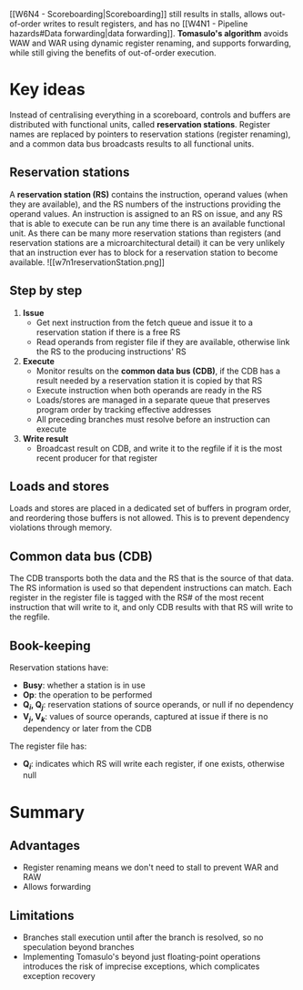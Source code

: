 [[W6N4 - Scoreboarding|Scoreboarding]] still results in stalls, allows out-of-order writes to result registers, and has no [[W4N1 - Pipeline hazards#Data forwarding|data forwarding]]. **Tomasulo's algorithm** avoids WAW and WAR using dynamic register renaming, and supports forwarding, while still giving the benefits of out-of-order execution.
# Key ideas
Instead of centralising everything in a scoreboard, controls and buffers are distributed with functional units, called **reservation stations**. Register names are replaced by pointers to reservation stations (register renaming), and a common data bus broadcasts results to all functional units. 
## Reservation stations
A **reservation station (RS)** contains the instruction, operand values (when they are available), and the RS numbers of the instructions providing the operand values. An instruction is assigned to an RS on issue, and any RS that is able to execute can be run any time there is an available functional unit. As there can be many more reservation stations than registers (and reservation stations are a microarchitectural detail) it can be very unlikely that an instruction ever has to block for a reservation station to become available.
![[w7n1reservationStation.png]]
## Step by step
1. **Issue**
	- Get next instruction from the fetch queue and issue it to a reservation station if there is a free RS
	- Read operands from register file if they are available, otherwise link the RS to the producing instructions' RS
2. **Execute**
	- Monitor results on the **common data bus (CDB)**, if the CDB has a result needed by a reservation station it is copied by that RS
	- Execute instruction when both operands are ready in the RS
	- Loads/stores are managed in a separate queue that preserves program order by tracking effective addresses
	- All preceding branches must resolve before an instruction can execute
3. **Write result**
	- Broadcast result on CDB, and write it to the regfile if it is the most recent producer for that register
## Loads and stores
Loads and stores are placed in a dedicated set of buffers in program order, and reordering those buffers is not allowed. This is to prevent dependency violations through memory.
## Common data bus (CDB)
The CDB transports both the data and the RS that is the source of that data. The RS information is used so that dependent instructions can match. Each register in the register file is tagged with the RS# of the most recent instruction that will write to it, and only CDB results with that RS will write to the regfile.
## Book-keeping
Reservation stations have:
- **Busy**: whether a station is in use
- **Op**: the operation to be performed
- **Q$_i$, Q$_j$**: reservation stations of source operands, or null if no dependency
- **V$_j$, V$_k$**: values of source operands, captured at issue if there is no dependency or later from the CDB

The register file has:
- **Q$_i$**: indicates which RS will write each register, if one exists, otherwise null
# Summary
## Advantages
- Register renaming means we don't need to stall to prevent WAR and RAW
- Allows forwarding
## Limitations
- Branches stall execution until after the branch is resolved, so no speculation beyond branches
- Implementing Tomasulo's beyond just floating-point operations introduces the risk of imprecise exceptions, which complicates exception recovery
